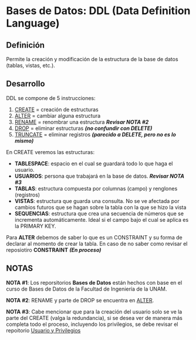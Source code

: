 # Bases de Datos: DDL (Data Definition Language)

Definición
--------------------------------------------------------------------------------------------------------------------------------------------------------
Permite la creación y modificación de la estructura de la base de datos (tablas, vistas, etc.).

Desarrollo
--------------------------------------------------------------------------------------------------------------------------------------------------------
DDL se compone de 5 instrucciones:
1. [CREATE](https://github.com/BarrigueteHector/Bases-de-Datos-DDL/blob/main/create.sql) = creación de estructuras
2. [ALTER](https://github.com/BarrigueteHector/Bases-de-Datos-DDL/blob/main/alter.sql) = cambiar alguna estructura
3. [RENAME](https://github.com/BarrigueteHector/Bases-de-Datos-DDL/blob/main/alter.sql) = renombrar una estructura ***Revisar NOTA #2***
4. [DROP](https://github.com/BarrigueteHector/Bases-de-Datos-DDL/blob/main/drop_truncate.sql) = eliminar estructuras ***(no confundir con DELETE)*** 
5. [TRUNCATE](https://github.com/BarrigueteHector/Bases-de-Datos-DDL/blob/main/drop_truncate.sql) = eliminar registros ***(parecido a DELETE, pero no es lo mismo)***
 
En CREATE veremos las estructuras:
- **TABLESPACE**: espacio en el cual se guardará todo lo que haga el usuario. 
- **USUARIOS**: persona que trabajará en la base de datos. ***Revisar NOTA #3***
- **TABLAS**: estructura compuesta por columnas (campo) y renglones (registros)
- **VISTAS**: estructura que guarda una consulta. No se ve afectada por cambios futuros que se hagan sobre la tabla con la que se hizo la vista
- **SEQUENCIAS**: estructura que crea una secuencia de números que se incrementa automáticamente. Ideal si el campo bajo el cual se aplica es la PRIMARY KEY.

Para  **ALTER** debemos de saber lo que es un CONSTRAINT y su forma de declarar al momento de crear la tabla. En caso de no saber como revisar el reposiotiro **CONSTRAINT** ***(En proceso)***

NOTAS
--------------------------------------------------------------------------------------------------------------------------------------------------------
**NOTA #1**: Los reporsitorios **Bases de Datos** están hechos con base en el curso de Bases de Datos de la Facultad de Ingeniería de la UNAM. 

**NOTA #2**: RENAME y parte de DROP se encuentra en [ALTER](https://github.com/BarrigueteHector/Bases-de-Datos-DDL/blob/main/alter.sql).

**NOTA #3**: Cabe mencionar que para la creación del usuario solo se ve la parte del CREATE (valga la redundancia), si se desea ver de manera más completa todo el proceso, incluyendo los privilegios, se debe revisar el repoitorio [Usuario y Privilegios](https://github.com/BarrigueteHector/Bases-de-Datos-Oracle-SQL-Usuario-y-pivilegios)
